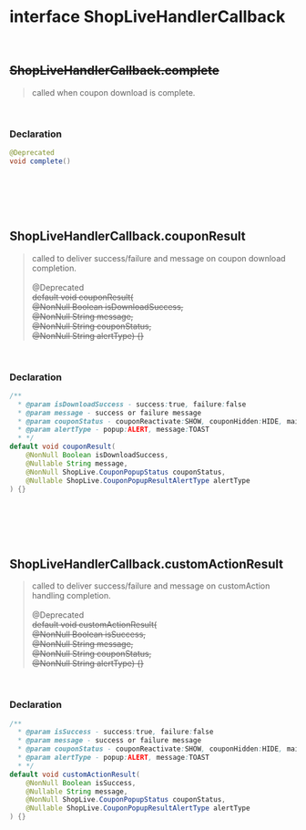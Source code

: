 # interface ShopLiveHandlerCallback

<br>

## ~~ShopLiveHandlerCallback.complete~~
> called when coupon download is complete.

<br>

### Declaration
```java
@Deprecated
void complete()
```

<br>
<br>
<br>
<br>

## ShopLiveHandlerCallback.couponResult
> called to deliver success/failure and message on coupon download completion.\
> \
> @Deprecated \
> ~~default void couponResult(\
    @NonNull Boolean isDownloadSuccess, \
    @NonNull String message, \
    @NonNull String couponStatus, \
    @NonNull String alertType) {}~~

<br>

### Declaration
```java
/**
  * @param isDownloadSuccess - success:true, failure:false
  * @param message - success or failure message
  * @param couponStatus - couponReactivate:SHOW, couponHidden:HIDE, maintainStatus:KEEP
  * @param alertType - popup:ALERT, message:TOAST
  * */
default void couponResult(
    @NonNull Boolean isDownloadSuccess, 
    @Nullable String message, 
    @NonNull ShopLive.CouponPopupStatus couponStatus, 
    @Nullable ShopLive.CouponPopupResultAlertType alertType
) {}
```

<br>
<br>
<br>
<br>

## ShopLiveHandlerCallback.customActionResult
> called to deliver success/failure and message on customAction handling completion.\
> \
> @Deprecated \
> ~~default void customActionResult( \
    @NonNull Boolean isSuccess, \
    @NonNull String message,  \
    @NonNull String couponStatus, \
    @NonNull String alertType) {}~~

<br>

### Declaration
```java
/**
  * @param isSuccess - success:true, failure:false
  * @param message - success or failure message
  * @param couponStatus - couponReactivate:SHOW, couponHidden:HIDE, maintainStatus:KEEP
  * @param alertType - popup:ALERT, message:TOAST
  * */
default void customActionResult(
    @NonNull Boolean isSuccess, 
    @Nullable String message, 
    @NonNull ShopLive.CouponPopupStatus couponStatus, 
    @Nullable ShopLive.CouponPopupResultAlertType alertType
) {}
```

<br>
<br>
<br>
<br>
